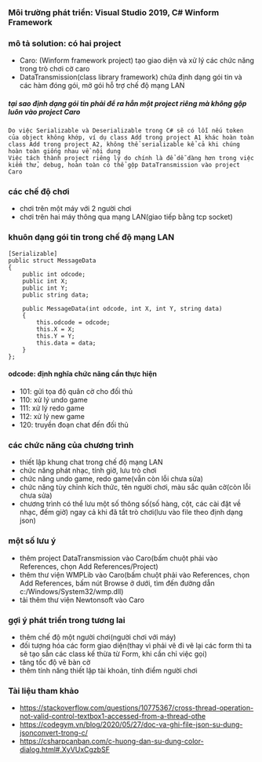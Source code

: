 ### Môi trường phát triển: Visual Studio 2019, C# Winform Framework
### mô tả solution: có hai project
- Caro: (Winform framework project) tạo giao diện và xử lý các chức năng trong trò chơi cờ caro
- DataTransmission(class library framework) chứa định dạng gói tin và các hàm đóng gói, mở gói hỗ trợ chế độ mạng LAN

##### tại sao định dạng gói tin phải để ra hẳn một project riêng mà không gộp luôn vào project Caro
    Do việc Serializable và Deserializable trong C# sẽ có lỗi nếu token của object không khớp, ví dụ class Add trong project A1 khác hoàn toàn class Add trong project A2, không thể serializable kể cả khi chúng hoàn toàn giống nhau về nội dung
    Việc tách thành project riêng lý do chính là để dễ dàng hơn trong việc kiểm thử, debug, hoàn toàn có thể gộp DataTransmission vào project Caro

### các chế độ chơi
- chơi trên một máy với 2 người chơi
- chơi trên hai máy thông qua mạng LAN(giao tiếp bằng tcp socket)

### khuôn dạng gói tin trong chế độ mạng LAN

    [Serializable]
    public struct MessageData
    {
        public int odcode;
        public int X;
        public int Y;
        public string data;

        public MessageData(int odcode, int X, int Y, string data)
        {
            this.odcode = odcode;
            this.X = X;
            this.Y = Y;
            this.data = data;
        }
    };


#### odcode: định nghĩa chức năng cần thực hiện
- 101: gửi tọa độ quân cờ cho đối thủ
- 110: xử lý undo game
- 111: xử lý redo game
- 112: xử lý new game
- 120: truyền đoạn chat đến đối thủ
### các chức năng của chương trình
- thiết lập khung chat trong chế độ mạng LAN
- chức năng phát nhạc, tính giờ, lưu trò chơi
- chức năng undo game, redo game(vẫn còn lỗi chưa sửa)
- chức năng tùy chỉnh kích thức, tên người chơi, màu sắc quân cờ(còn lỗi chưa sửa) 
- chương trình có thể lưu một số thông số(số hàng, cột, các cài đặt về nhạc, đếm giờ) ngay cả khi đã tắt trò chơi(lưu vào file theo định dạng json)
### một số lưu ý
- thêm project DataTransmission vào Caro(bấm chuột phải vào References, chọn Add References/Project)
- thêm thư viện WMPLib vào Caro(bấm chuột phải vào References, chọn Add References, bấm nút Browse ở dưới, tìm đến đường dẫn c:/Windows/System32/wmp.dll)
- tải thêm thư viện Newtonsoft vào Caro
### gợi ý phát triển trong tương lai
- thêm chế độ một người chơi(người chơi với máy)
- đối tượng hóa các form giao diện(thay vì phải vẽ đi vẽ lại các form thì ta sẽ tạo sẵn các class kế thừa từ Form, khi cần chỉ việc gọi)
- tăng tốc độ vẽ bàn cờ
- thêm tính năng thiết lập tài khoản, tính điểm người chơi
### Tài liệu tham khảo
- https://stackoverflow.com/questions/10775367/cross-thread-operation-not-valid-control-textbox1-accessed-from-a-thread-othe
- https://codegym.vn/blog/2020/05/27/doc-va-ghi-file-json-su-dung-jsonconvert-trong-c/
- https://csharpcanban.com/c-huong-dan-su-dung-color-dialog.html#.XyVUxCgzbSF
